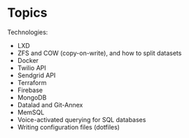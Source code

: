 # Topics

Technologies:
* LXD
* ZFS and COW (copy-on-write), and how to split datasets
* Docker
* Twilio API 
* Sendgrid API
* Terraform
* Firebase
* MongoDB 
* Datalad and Git-Annex
* MemSQL
* Voice-activated querying for SQL databases
* Writing configuration files (dotfiles)
